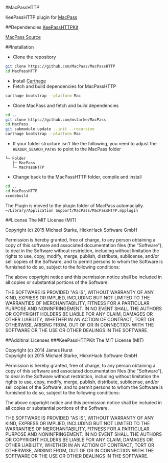 #MacPassHTTP

KeePassHTTP plugin for [MacPass](https://github.com/mstarke/MacPass)

##Dependencies
[KeePassHTTPKit](https://github.com/MacPass/KeePassHTTPKit)

[MacPass Source](https://github.com/mstarke/MacPass)

##Installation
* Clone the repository
```bash
git clone https://github.com/MacPass/MacPassHTTP
cd MacPassHTTP
```
* Install [Carthage](https://github.com/Carthage/Carthage#installing-carthage)
* Fetch and build dependencies for MacPassHTTP
```bash
carthage bootstrap --platform Mac
```
* Clone MacPass and fetch and build dependencies
```bash
cd ..
git clone https://github.com/mstarke/MacPass
cd MacPass
git submodule update --init --recursive
carthage bootstrap --platform Mac
```

* If your folder structure isn't like the following, you need to adjust the ````HEADER_SEARCH_PATHS```` to point to the MacPass folder
````
└─ Folder
   ├─ MacPass
   └─ MacPassHTTP
````

* Change back to the MacPassHTTP folder, compile and install
```bash
cd ..
cd MacPassHTTP
xcodebuild
```

The Plugin is moved to the plugin folder of MacPass automacially.
````~/Library/Application Support/MacPass/MacPassHTTP.mpplugin````

##License
The MIT License (MIT)

Copyright (c) 2015 Michael Starke, HicknHack Software GmbH

Permission is hereby granted, free of charge, to any person obtaining a copy
of this software and associated documentation files (the "Software"), to deal
in the Software without restriction, including without limitation the rights
to use, copy, modify, merge, publish, distribute, sublicense, and/or sell
copies of the Software, and to permit persons to whom the Software is
furnished to do so, subject to the following conditions:

The above copyright notice and this permission notice shall be included in all
copies or substantial portions of the Software.

THE SOFTWARE IS PROVIDED "AS IS", WITHOUT WARRANTY OF ANY KIND, EXPRESS OR
IMPLIED, INCLUDING BUT NOT LIMITED TO THE WARRANTIES OF MERCHANTABILITY,
FITNESS FOR A PARTICULAR PURPOSE AND NONINFRINGEMENT. IN NO EVENT SHALL THE
AUTHORS OR COPYRIGHT HOLDERS BE LIABLE FOR ANY CLAIM, DAMAGES OR OTHER
LIABILITY, WHETHER IN AN ACTION OF CONTRACT, TORT OR OTHERWISE, ARISING FROM,
OUT OF OR IN CONNECTION WITH THE SOFTWARE OR THE USE OR OTHER DEALINGS IN THE
SOFTWARE.

##Additinal Licenses
###KeePassHTTPKit
The MIT License (MIT)

Copyright (c) 2014 James Hurst<br>
Copyright (c) 2015 Michael Starke, HicknHack Software GmbH

Permission is hereby granted, free of charge, to any person obtaining a copy
of this software and associated documentation files (the "Software"), to deal
in the Software without restriction, including without limitation the rights
to use, copy, modify, merge, publish, distribute, sublicense, and/or sell
copies of the Software, and to permit persons to whom the Software is
furnished to do so, subject to the following conditions:

The above copyright notice and this permission notice shall be included in
all copies or substantial portions of the Software.

THE SOFTWARE IS PROVIDED "AS IS", WITHOUT WARRANTY OF ANY KIND, EXPRESS OR
IMPLIED, INCLUDING BUT NOT LIMITED TO THE WARRANTIES OF MERCHANTABILITY,
FITNESS FOR A PARTICULAR PURPOSE AND NONINFRINGEMENT. IN NO EVENT SHALL THE
AUTHORS OR COPYRIGHT HOLDERS BE LIABLE FOR ANY CLAIM, DAMAGES OR OTHER
LIABILITY, WHETHER IN AN ACTION OF CONTRACT, TORT OR OTHERWISE, ARISING FROM,
OUT OF OR IN CONNECTION WITH THE SOFTWARE OR THE USE OR OTHER DEALINGS IN
THE SOFTWARE.
